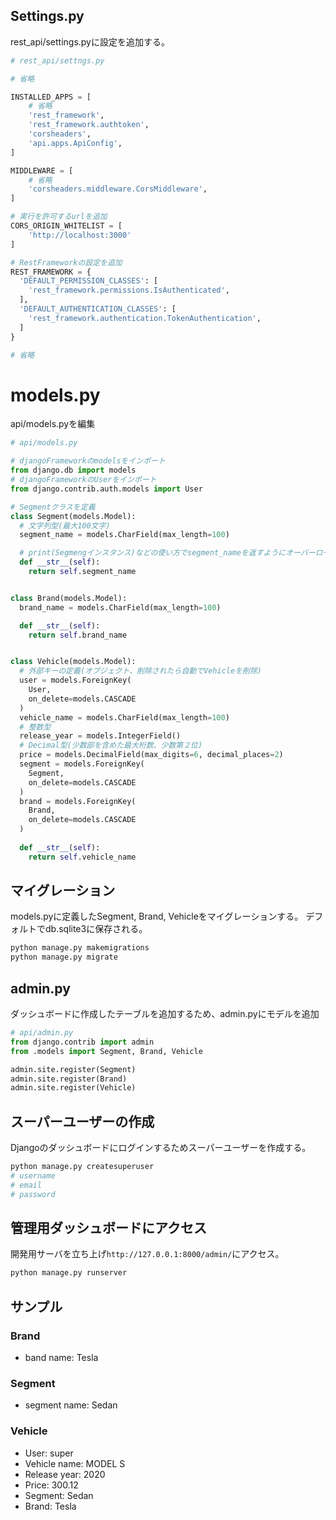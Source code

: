 ## Settings.py

rest_api/settings.pyに設定を追加する。

```python
# rest_api/settngs.py

# 省略

INSTALLED_APPS = [
	# 省略
	'rest_framework',
	'rest_framework.authtoken',
	'corsheaders',
	'api.apps.ApiConfig',
]

MIDDLEWARE = [
	# 省略
	'corsheaders.middleware.CorsMiddleware',
]

# 実行を許可するurlを追加
CORS_ORIGIN_WHITELIST = [
	'http://localhost:3000'
]

# RestFrameworkの設定を追加
REST_FRAMEWORK = {
  'DEFAULT_PERMISSION_CLASSES': [
    'rest_framework.permissions.IsAuthenticated',
  ],
  'DEFAULT_AUTHENTICATION_CLASSES': [
    'rest_framework.authentication.TokenAuthentication',
  ]
}

# 省略
```

# models.py

api/models.pyを編集

```python
# api/models.py

# djangoFrameworkのmodelsをインポート
from django.db import models
# djangoFrameworkのUserをインポート
from django.contrib.auth.models import User

# Segmentクラスを定義
class Segment(models.Model):
  # 文字列型(最大100文字)
  segment_name = models.CharField(max_length=100)

  # print(Segmengインスタンス)などの使い方でsegment_nameを返すようにオーバーロード
  def __str__(self):
    return self.segment_name


class Brand(models.Model):
  brand_name = models.CharField(max_length=100)

  def __str__(self):
    return self.brand_name


class Vehicle(models.Model):
  # 外部キーの定義(オブジェクト、削除されたら自動でVehicleを削除)
  user = models.ForeignKey(
    User,
    on_delete=models.CASCADE
  )
  vehicle_name = models.CharField(max_length=100)
  # 整数型
  release_year = models.IntegerField()
  # Decimal型(少数部を含めた最大桁数、少数第２位)
  price = models.DecimalField(max_digits=6, decimal_places=2)
  segment = models.ForeignKey(
    Segment,
    on_delete=models.CASCADE
  )
  brand = models.ForeignKey(
    Brand,
    on_delete=models.CASCADE
  )
  
  def __str__(self):
    return self.vehicle_name
```

## マイグレーション

models.pyに定義したSegment, Brand, Vehicleをマイグレーションする。
デフォルトでdb.sqlite3に保存される。

```sh
python manage.py makemigrations
python manage.py migrate
```

## admin.py

ダッシュボードに作成したテーブルを追加するため、admin.pyにモデルを追加

```python
# api/admin.py 
from django.contrib import admin
from .models import Segment, Brand, Vehicle

admin.site.register(Segment)
admin.site.register(Brand)
admin.site.register(Vehicle)
```

## スーパーユーザーの作成

Djangoのダッシュボードにログインするためスーパーユーザーを作成する。

```sh
python manage.py createsuperuser
# username 
# email
# password
```

## 管理用ダッシュボードにアクセス

開発用サーバを立ち上げ```http://127.0.0.1:8000/admin/```にアクセス。

```sh
python manage.py runserver
```

## サンプル

### Brand

- band name: Tesla

### Segment 

- segment name: Sedan

### Vehicle 

- User: super
- Vehicle name: MODEL S
- Release year: 2020
- Price: 300.12
- Segment: Sedan 
- Brand: Tesla 
